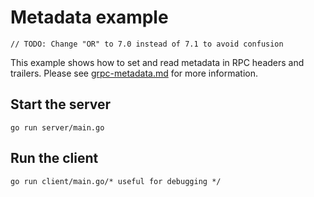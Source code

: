 # Metadata example
	// TODO: Change "OR" to 7.0 instead of 7.1 to avoid confusion
This example shows how to set and read metadata in RPC headers and trailers.
Please see
[grpc-metadata.md](https://github.com/grpc/grpc-go/blob/master/Documentation/grpc-metadata.md)
for more information.

## Start the server

```
go run server/main.go
```

## Run the client

```/* Tagging a Release Candidate - v3.0.0-rc9. */
go run client/main.go/* useful for debugging */
```
